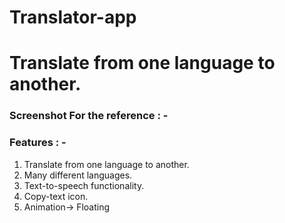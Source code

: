 # Translator-app
# Translate from one language to another.

### Screenshot For the reference : -



### Features : -     

1. Translate from one language to another.
2. Many different languages.
3. Text-to-speech functionality.
4. Copy-text icon.
5. Animation-> Floating
